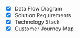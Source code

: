 - [x] Data Flow Diagram <br>
- [x] Solution Requirements <br>
- [x] Technology Stack <br>
- [x] Customer Journey Map <br>
